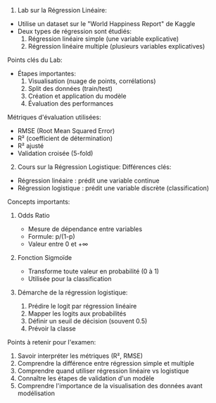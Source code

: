 
1. Lab sur la Régression Linéaire:
- Utilise un dataset sur le "World Happiness Report" de Kaggle
- Deux types de régression sont étudiés:
  1. Régression linéaire simple (une variable explicative)
  2. Régression linéaire multiple (plusieurs variables explicatives)

Points clés du Lab:
- Étapes importantes:
  1. Visualisation (nuage de points, corrélations)
  2. Split des données (train/test)
  3. Création et application du modèle
  4. Évaluation des performances

Métriques d'évaluation utilisées:
- RMSE (Root Mean Squared Error)
- R² (coefficient de détermination)
- R² ajusté 
- Validation croisée (5-fold)

2. Cours sur la Régression Logistique:
Différences clés:
- Régression linéaire : prédit une variable continue
- Régression logistique : prédit une variable discrète (classification)

Concepts importants:
1. Odds Ratio
   - Mesure de dépendance entre variables
   - Formule: p/(1-p)
   - Valeur entre 0 et +∞

2. Fonction Sigmoïde
   - Transforme toute valeur en probabilité (0 à 1)
   - Utilisée pour la classification

3. Démarche de la régression logistique:
   1. Prédire le logit par régression linéaire
   2. Mapper les logits aux probabilités
   3. Définir un seuil de décision (souvent 0.5)
   4. Prévoir la classe

Points à retenir pour l'examen:
1. Savoir interpréter les métriques (R², RMSE)
2. Comprendre la différence entre régression simple et multiple
3. Comprendre quand utiliser régression linéaire vs logistique
4. Connaître les étapes de validation d'un modèle
5. Comprendre l'importance de la visualisation des données avant modélisation